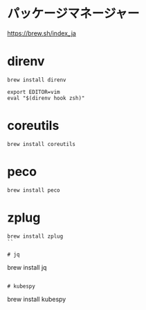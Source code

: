 # パッケージマネージャー
https://brew.sh/index_ja

# direnv
```
brew install direnv

export EDITOR=vim
eval "$(direnv hook zsh)"
```

# coreutils
```
brew install coreutils
```
# peco
```
brew install peco
```

# zplug
```
brew install zplug
``

# jq
```
brew install jq
```

# kubespy
```
brew install kubespy
```
